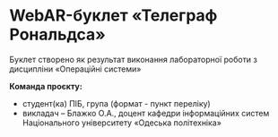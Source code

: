 # WebAR-буклет «Телеграф Рональдса»
 Буклет створено як результат виконання лабораторної роботи з дисципліни
«Операційні системи»

**Команда проєкту:**
- студент(ка) ПІБ, група (формат - пункт переліку)
- викладач – Блажко О.А., доцент кафедри інформаційних систем Національного
університету «Одеська політехніка» 
